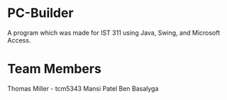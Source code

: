 # PC-Builder
A program which was made for IST 311 using Java, Swing, and Microsoft Access.

# Team Members
Thomas Miller - tcm5343
Mansi Patel
Ben Basalyga
